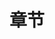 ---
home: true
title: 章节
config:
  -
    type: banner
    banner: /img/1.jpg
    bannerMask:
      light: 0.4
      dark: 0.6
    hero:
      name: Re-从零开始的异世界生活
      tagline: 开始是结束的起点, 结束后的重新开始
      actions:
        -
          theme: brand
          text: 开始阅读
          link: /novel/Re - 从零开始的异世界生活/第一卷/序章/02-序章 开始的余韵.md
---